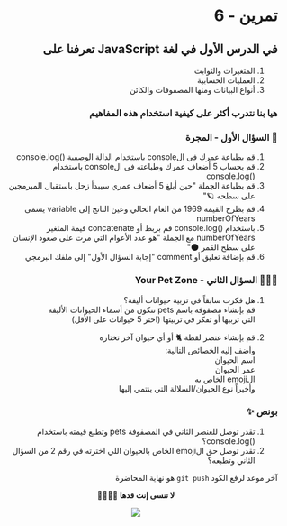 <div dir="rtl">

# تمرين - 6

## في الدرس الأول في لغة JavaScript تعرفنا على

1. المتغيرات والثوابت
2. العمليات الحسابية
3. أنواع البيانات ومنها المصفوفات والكائن

### هيا بنا نتدرب أكثر على كيفية استخدام هذه المفاهيم

### 🚀 السؤال الأول - المجرة

1. قم بطباعة عمرك في الconsole باستخدام الدالة الوصفية ()console.log
2. قم بحساب 5 أضعاف عمرك وطباعته في الconsole باستخدام ()console.log
3. قم بطباعة الجملة "حين أبلغ 5 أضعاف عمري سيبدأ زحل باستقبال المبرمجين على سطحه 🪐"
4. قم بطرح القيمة 1969 من العام الحالي وعين الناتج إلى variable يسمى numberOfYears
5. باستخدام ()console.log قم بربط أو concatenate قيمة المتغير numberOfYears مع الجملة "هو عدد الأعوام التي مرت على صعود الإنسان على سطح القمر 🌑"
6. قم بإضافة تعليق أو comment "إجابة السؤال الأول" إلى ملفك البرمجي

### 🐹🐶🐰 السؤال الثاني - Your Pet Zone

1. هل فكرت سابقاً في تربية حيوانات أليفة؟
   <br> قم بإنشاء مصفوفة باسم pets تتكون من أسماء الحيوانات الأليفة
   <br> التي تربيها أو تفكر في تربيتها (اختر 5
   حيوانات على الأقل)

2. قم بإنشاء عنصر لقطة 🐈 أو أي حيوان آخر تختاره
   <br> وأضف إليه الخصائص التالية:
   <br> اسم الحيوان
   <br> عمر الحيوان
   <br> الemoji الخاص به
   <br> وأخيراً نوع الحيوان/السلالة التي ينتمي إليها

### بونص ✨

1. تقدر توصل للعنصر الثاني في المصفوفة pets وتطبع قيمته باستخدام ()console.log؟
2. تقدر توصل حق الemoji الخاص بالحيوان اللي اخترته في رقم 2 من السؤال الثاني وتطبعه؟

آخر موعد لرفع الكود `git push` هو نهاية المحاضرة

<center>
<b>لا تنسى إنت قدها 👩🏻‍✈️🏅</b>

![](https://media.giphy.com/media/W5ZUxqXT1lmiysXsDE/giphy.gif)

</center>

</div>
